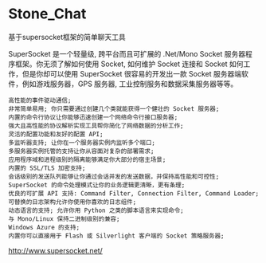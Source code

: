 ﻿# Stone_Chat
基于supersocket框架的简单聊天工具

SuperSocket 是一个轻量级, 跨平台而且可扩展的 .Net/Mono Socket 服务器程序框架。你无须了解如何使用 Socket, 如何维护 Socket 连接和 Socket 如何工作，但是你却可以使用 SuperSocket 很容易的开发出一款 Socket 服务器端软件，例如游戏服务器，GPS 服务器, 工业控制服务和数据采集服务器等等。


    高性能的事件驱动通信;
    非常简单易用; 你只需要通过创建几个类就能获得一个健壮的 Socket 服务器;
    内置的命令行协议让你能够迅速创建一个网络命令行接口服务器;
    强大且高性能的协议解析实现工具帮你简化了网络数据的分析工作;
    灵活的配置功能和友好的配置 API;
    多监听器支持; 让你在一个服务器实例内监听多个端口;
    多服务器实例托管的支持让你从容面对复杂的部署需求;
    应用程序域和进程级别的隔离能够满足你大部分的宿主场景;
    内置的 SSL/TLS 加密支持;
    会话级别的发送队列能够让你通过会话并发的发送数据，并保持高性能和可控性;
    SuperSocket 的命令处理模式让你的业务逻辑更清晰，更有条理;
    优良的可扩展 API 支持: Command Filter, Connection Filter, Command Loader;
    可替换的日志架构允许你使用你喜欢的日志组件;
    动态语言的支持; 允许你用 Python 之类的脚本语言来实现命令;
    与 Mono/Linux 保持二进制级别的兼容;
    Windows Azure 的支持;
    内置你可以直接用于 Flash 或 Silverlight 客户端的 Socket 策略服务器;

http://www.supersocket.net/
